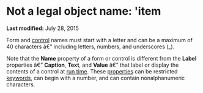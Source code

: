 
# Not a legal object name: 'item

 **Last modified:** July 28, 2015

Form and  [control](b8bdf64f-5920-1ae9-16d0-b26d09524a30.md) names must start with a letter and can be a maximum of 40 characters â€” including letters, numbers, and underscores (_).

Note that the  **Name** property of a form or control is different from the **Label** properties â€” **Caption**,  **Text**, and  **Value** â€” that label or display the contents of a control at [run time](b8bdf64f-5920-1ae9-16d0-b26d09524a30.md). These  [properties](b8bdf64f-5920-1ae9-16d0-b26d09524a30.md) can be restricted [keywords](b8bdf64f-5920-1ae9-16d0-b26d09524a30.md), can begin with a number, and can contain nonalphanumeric characters.

